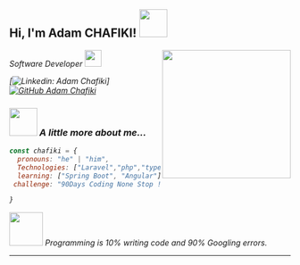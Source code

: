 <h2> Hi, I'm Adam CHAFIKI! <img src="[https://media.giphy.com/media/mGcNjsfWAjY5AEZNw6/giphy.gif](https://media3.giphy.com/media/qgQUggAC3Pfv687qPC/200w.gif?cid=6c09b9527xebvlkuxnrpwbj33wgoblp3cislhix37eovqi2o&ep=v1_gifs_search&rid=200w.gif&ct=g)" width="50"></h2>
<img align='right' src="https://i.giphy.com/media/v1.Y2lkPTc5MGI3NjExeHBmdmtqdWYwaXN2amc4czBwejJlNWk0Zm5ia2xyZXZybW9zM2RuayZlcD12MV9pbnRlcm5hbF9naWZfYnlfaWQmY3Q9Zw/Dh5q0sShxgp13DwrvG/giphy.gif" width="230">
<p><em>Software Developer <img src="https://media1.giphy.com/media/v1.Y2lkPTc5MGI3NjExdnNxYWkxaGwxNGpsbXBxNWIwcG1xbmFyZWZoaTF5YXo4YzM1ZTRwMSZlcD12MV9pbnRlcm5hbF9naWZfYnlfaWQmY3Q9Zw/QXwtfadqo7wbfmT46H/giphy.webp" width="30">


[![Linkedin: Adam Chafiki](https://img.shields.io/badge/-AdamChafiki-blue?style=flat-square&logo=Linkedin&logoColor=white&link=www.linkedin.com/in/adam-chafiki-8b593527b)]
[![GitHub Adam Chafiki](https://img.shields.io/github/followers/AdamChafiki?label=follow&style=social)](https://github.com/AdamChafiki)


### <img src="https://media1.giphy.com/media/v1.Y2lkPTc5MGI3NjExNmU1dHNsY21temxnNjlvNjdreTdxajQ5Yjd0anF6aXNtbGN1cTgzNiZlcD12MV9pbnRlcm5hbF9naWZfYnlfaWQmY3Q9Zw/YQitE4YNQNahy/giphy.webp" width="50"> A little more about me...  

```javascript
const chafiki = {
  pronouns: "he" | "him",
  Technologies: ["Laravel","php","typescript","react","javascript","java","nodejs","expressjs","mySql","PostgreSql","MongoDb"],
  learning: ["Spring Boot", "Angular"],
 challenge: "90Days Coding None Stop !"

}
```

<img src="https://media4.giphy.com/media/v1.Y2lkPTc5MGI3NjExY3NnczJ0enJwNDd4dGZvZzVnZTJxZnQ0bWxvd3A4Z2ZhM2hlMWp1cyZlcD12MV9naWZzX3NlYXJjaCZjdD1n/26u4nJPf0JtQPdStq/100.webp" width="60"> <em>Programming is 10% writing code and 90% Googling errors.</em>

---
